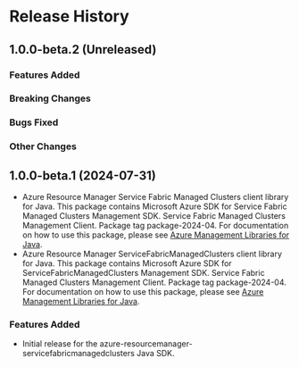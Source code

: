 # Release History

## 1.0.0-beta.2 (Unreleased)

### Features Added

### Breaking Changes

### Bugs Fixed

### Other Changes

## 1.0.0-beta.1 (2024-07-31)

- Azure Resource Manager Service Fabric Managed Clusters client library for Java. This package contains Microsoft Azure SDK for Service Fabric Managed Clusters Management SDK. Service Fabric Managed Clusters Management Client. Package tag package-2024-04. For documentation on how to use this package, please see [Azure Management Libraries for Java](https://aka.ms/azsdk/java/mgmt).
- Azure Resource Manager ServiceFabricManagedClusters client library for Java. This package contains Microsoft Azure SDK for ServiceFabricManagedClusters Management SDK. Service Fabric Managed Clusters Management Client. Package tag package-2024-04. For documentation on how to use this package, please see [Azure Management Libraries for Java](https://aka.ms/azsdk/java/mgmt).
### Features Added

- Initial release for the azure-resourcemanager-servicefabricmanagedclusters Java SDK.

